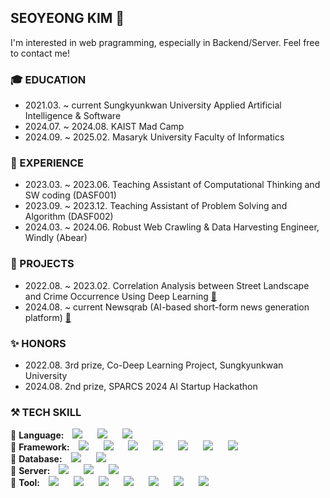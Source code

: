 ## SEOYEONG KIM 👋

I'm interested in web pragramming, especially in Backend/Server. 
Feel free to contact me! 


### 🎓 EDUCATION
- 2021.03. ~ current Sungkyunkwan University Applied Artificial Intelligence & Software
- 2024.07. ~ 2024.08. KAIST Mad Camp
- 2024.09. ~ 2025.02. Masaryk University Faculty of Informatics

### 💬 EXPERIENCE
- 2023.03. ~ 2023.06. Teaching Assistant of Computational Thinking and SW coding (DASF001)
- 2023.09. ~ 2023.12. Teaching Assistant of Problem Solving and Algorithm (DASF002)
- 2024.03. ~ 2024.06. Robust Web Crawling & Data Harvesting Engineer, Windly (Abear)

### 📂 PROJECTS
- 2022.08. ~ 2023.02. Correlation Analysis between Street Landscape and Crime Occurrence Using Deep Learning [🔗](https://github.com/syeongkim/Co-Deep-Project)
- 2024.08. ~ current Newsqrab (AI-based short-form news generation platform) [🔗](https://github.com/syeongkim/newsqrab)

### ✨ HONORS
- 2022.08. 3rd prize, Co-Deep Learning Project, Sungkyunkwan University
- 2024.08. 2nd prize, SPARCS 2024 AI Startup Hackathon

### ⚒️ TECH SKILL
📌 **Language:** 
<img src="https://img.shields.io/badge/PYTHON-%233776AB?style=flat-square&logo=python&logoColor=white" style="height : auto; margin-left : 10px; margin-right : 10px;"/>
<img src="https://img.shields.io/badge/JavaScript-%23F7DF1E?style=flat-square&logo=javascript&logoColor=white" style="height : auto; margin-left : 10px; margin-right : 10px;"/> 
<img src="https://img.shields.io/badge/Kotlin-%237F52FF?style=flat-square&logo=kotlin&logoColor=white" style="height : auto; margin-left : 10px; margin-right : 10px;"/> <br>
📌 **Framework:**
<img src="https://img.shields.io/badge/Flutter-%2302569B?style=flat-square&logo=flutter&logoColor=white" style="height : auto; margin-left : 10px; margin-right : 10px;"/>
<img src="https://img.shields.io/badge/Bootstrap-%237952B3?style=flat-square&logo=bootstrap&logoColor=white" style="height : auto; margin-left : 10px; margin-right : 10px;"/>
<img src="https://img.shields.io/badge/TailwindCSS-%2306B6D4?style=flat-square&logo=tailwindcss&logoColor=white" style="height : auto; margin-left : 10px; margin-right : 10px;"/>
<img src="https://img.shields.io/badge/React-%2361DAFB?style=flat-square&logo=react&logoColor=white" style="height : auto; margin-left : 10px; margin-right : 10px;"/>
<img src="https://img.shields.io/badge/NestJS-%23E0234E?style=flat-square&logo=nestjs&logoColor=white" style="height : auto; margin-left : 10px; margin-right : 10px;"/>
<img src="https://img.shields.io/badge/NextJS-%23000000?style=flat-square&logo=nextdotjs&logoColor=white" style="height : auto; margin-left : 10px; margin-right : 10px;"/>
<img src="https://img.shields.io/badge/Django-%23092E20?style=flat-square&logo=django&logoColor=white" style="height : auto; margin-left : 10px; margin-right : 10px;"/> <br>
📌 **Database:**
<img src="https://img.shields.io/badge/MySQL-%234479A1?style=flat-square&logo=mysql&logoColor=white" style="height : auto; margin-left : 10px; margin-right : 10px;"/>
<img src="https://img.shields.io/badge/MongoDB-%2347A248?style=flat-square&logo=mongodb&logoColor=white" style="height : auto; margin-left : 10px; margin-right : 10px;"/> <br>
📌 **Server:**
<img src="https://img.shields.io/badge/Amazon EC2-%23FF9900?style=flat-square&logo=amazonecs&logoColor=white" style="height : auto; margin-left : 10px; margin-right : 10px;"/>
<img src="https://img.shields.io/badge/Amazon RDS-%23527FFF?style=flat-square&logo=amazonrds&logoColor=white" style="height : auto; margin-left : 10px; margin-right : 10px;"/> 
<img src="https://img.shields.io/badge/Amazon S3-%23569A31?style=flat-square&logo=amazons3&logoColor=white" style="height : auto; margin-left : 10px; margin-right : 10px;"/> <br>
📌 **Tool:**
<img src="https://img.shields.io/badge/GitHub-%23181717?style=flat-square&logo=github&logoColor=white" style="height : auto; margin-left : 10px; margin-right : 10px;"/> 
<img src="https://img.shields.io/badge/GitHub Actions-%232088FF?style=flat-square&logo=githubactions&logoColor=white" style="height : auto; margin-left : 10px; margin-right : 10px;"/> 
<img src="https://img.shields.io/badge/GitHub Pages-%23222222?style=flat-square&logo=githubpages&logoColor=white" style="height : auto; margin-left : 10px; margin-right : 10px;"/> 
<img src="https://img.shields.io/badge/Slack-%234A154B?style=flat-square&logo=slack&logoColor=white" style="height : auto; margin-left : 10px; margin-right : 10px;"/> 
<img src="https://img.shields.io/badge/Jira-%230052CC?style=flat-square&logo=jira&logoColor=white" style="height : auto; margin-left : 10px; margin-right : 10px;"/> 
<img src="https://img.shields.io/badge/Notion-%23000000?style=flat-square&logo=notion&logoColor=white" style="height : auto; margin-left : 10px; margin-right : 10px;"/> 
<img src="https://img.shields.io/badge/Google Analytics-%23E37400?style=flat-square&logo=googleanalytics&logoColor=white" style="height : auto; margin-left : 10px; margin-right : 10px;"/> <br>
